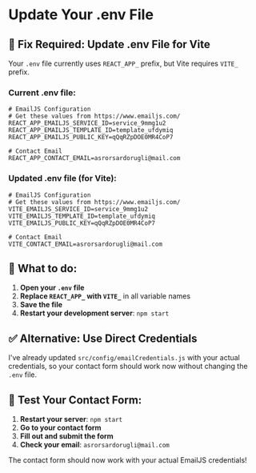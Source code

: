 # Update Your .env File

## 🔧 Fix Required: Update .env File for Vite

Your `.env` file currently uses `REACT_APP_` prefix, but Vite requires `VITE_` prefix.

### **Current .env file:**
```env
# EmailJS Configuration
# Get these values from https://www.emailjs.com/
REACT_APP_EMAILJS_SERVICE_ID=service_9mmg1u2
REACT_APP_EMAILJS_TEMPLATE_ID=template_ufdymiq
REACT_APP_EMAILJS_PUBLIC_KEY=qQqRZpDOE0MR4CoP7

# Contact Email
REACT_APP_CONTACT_EMAIL=asrorsardorugli@mail.com
```

### **Updated .env file (for Vite):**
```env
# EmailJS Configuration
# Get these values from https://www.emailjs.com/
VITE_EMAILJS_SERVICE_ID=service_9mmg1u2
VITE_EMAILJS_TEMPLATE_ID=template_ufdymiq
VITE_EMAILJS_PUBLIC_KEY=qQqRZpDOE0MR4CoP7

# Contact Email
VITE_CONTACT_EMAIL=asrorsardorugli@mail.com
```

## 📝 What to do:

1. **Open your `.env` file**
2. **Replace `REACT_APP_` with `VITE_`** in all variable names
3. **Save the file**
4. **Restart your development server**: `npm start`

## ✅ Alternative: Use Direct Credentials

I've already updated `src/config/emailCredentials.js` with your actual credentials, so your contact form should work now without changing the `.env` file.

## 🧪 Test Your Contact Form:

1. **Restart your server**: `npm start`
2. **Go to your contact form**
3. **Fill out and submit the form**
4. **Check your email**: `asrorsardorugli@mail.com`

The contact form should now work with your actual EmailJS credentials!






















